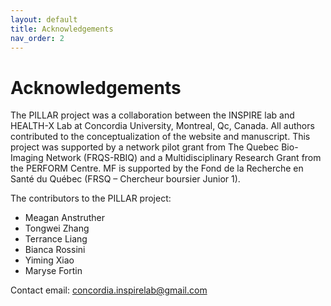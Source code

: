 ```yaml
---
layout: default
title: Acknowledgements
nav_order: 2
---
```


# Acknowledgements

The PILLAR project was a collaboration between the INSPIRE lab and HEALTH-X Lab at Concordia University, Montreal, Qc, Canada. All authors contributed to the conceptualization of the website and manuscript. This project was supported by a network pilot grant from The Quebec Bio-Imaging Network (FRQS-RBIQ) and a Multidisciplinary Research Grant from the PERFORM Centre. MF is supported by the Fond de la Recherche en Santé du Québec (FRSQ – Chercheur boursier Junior 1).

 The contributors to the PILLAR project:
 <ul>
   <li>Meagan Anstruther</li>
   <li>Tongwei Zhang</li>
   <li>Terrance Liang</li>
   <li>Bianca Rossini</li>
   <li>Yiming Xiao</li>
   <li>Maryse Fortin</li>
 </ul>

 Contact email: concordia.inspirelab@gmail.com
